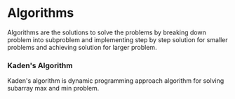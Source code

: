 # Algorithms
Algorithms are the solutions to solve the problems by breaking down problem into subproblem and implementing step by step solution for smaller problems and achieving solution for larger problem.

### Kaden's Algorithm
Kaden's algorithm is dynamic programming approach algorithm for solving subarray max and min problem.


